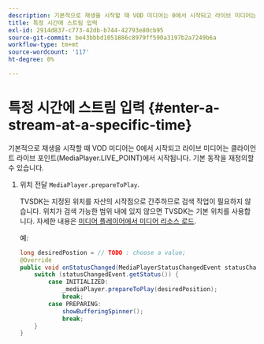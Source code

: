 ```yaml
---
description: 기본적으로 재생을 시작할 때 VOD 미디어는 0에서 시작되고 라이브 미디어는 클라이언트 라이브 포인트(MediaPlayer.LIVE_POINT)에서 시작됩니다. 기본 동작을 재정의할 수 있습니다.
title: 특정 시간에 스트림 입력
exl-id: 2914d837-c773-42db-b744-42793e80cb95
source-git-commit: be43bbbd1051886c8979ff590a3197b2a7249b6a
workflow-type: tm+mt
source-wordcount: '117'
ht-degree: 0%

---
```


# 특정 시간에 스트림 입력 {#enter-a-stream-at-a-specific-time}

기본적으로 재생을 시작할 때 VOD 미디어는 0에서 시작되고 라이브 미디어는 클라이언트 라이브 포인트(MediaPlayer.LIVE_POINT)에서 시작됩니다. 기본 동작을 재정의할 수 있습니다.

1. 위치 전달 `MediaPlayer.prepareToPlay`.

   TVSDK는 지정된 위치를 자산의 시작점으로 간주하므로 검색 작업이 필요하지 않습니다. 위치가 검색 가능한 범위 내에 있지 않으면 TVSDK는 기본 위치를 사용합니다. 자세한 내용은 [미디어 플레이어에서 미디어 리소스 로드](../../../tvsdk-2.7-for-android/content-playback-options/mediaplayer-initialize-for-video/t-psdk-android-2.7-media-resource-load.md).

   예:

   ```java
   long desiredPostion = // TODO : choose a value; 
   @Override 
   public void onStatusChanged(MediaPlayerStatusChangedEvent statusChangedEvent) {   
       switch (statusChangedEvent.getStatus()) { 
           case INITIALIZED: 
               _mediaPlayer.prepareToPlay(desiredPosition); 
               break; 
           case PREPARING: 
               showBufferingSpinner(); 
               break; 
       } 
   }
   ```
